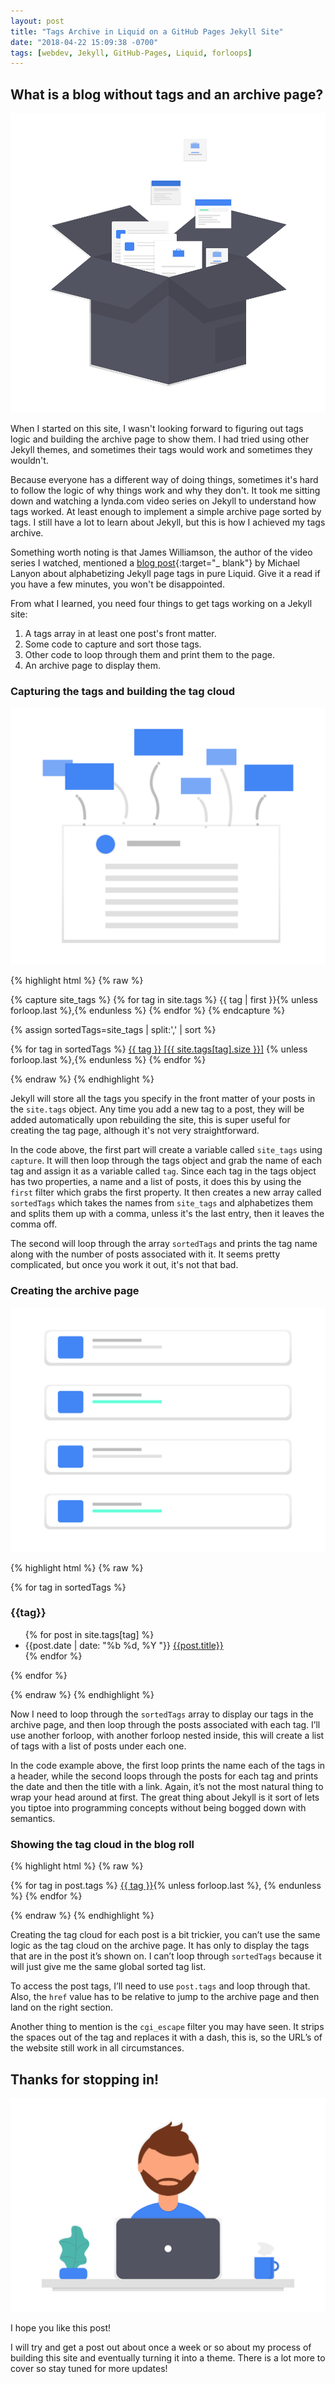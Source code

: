 ```yaml
---
layout: post
title: "Tags Archive in Liquid on a GitHub Pages Jekyll Site"
date: "2018-04-22 15:09:38 -0700"
tags: [webdev, Jekyll, GitHub-Pages, Liquid, forloops]
---
```


## What is a blog without tags and an archive page?

![Post Tags - via Undraw](/img/posts/post-tags.png)

When I started on this site, I wasn't looking forward to figuring out tags logic and building the archive page to show them. I had tried using other Jekyll themes, and sometimes their tags would work and sometimes they wouldn't.

<!--more-->

Because everyone has a different way of doing things, sometimes it's hard to follow the logic of why things work and why they don't. It took me sitting down and watching a lynda.com video series on Jekyll to understand how tags worked. At least enough to implement a simple archive page sorted by tags. I still have a lot to learn about Jekyll, but this is how I achieved my tags archive.

Something worth noting is that James Williamson, the author of the video series I watched, mentioned a [blog post](https://blog.lanyonm.org/articles/2013/11/21/alphabetize-jekyll-page-tags-pure-liquid.html){:target="_ blank"} by Michael Lanyon about alphabetizing Jekyll page tags in pure Liquid. Give it a read if you have a few minutes, you won't be disappointed.

From what I learned, you need four things to get tags working on a Jekyll site:

1. A tags array in at least one post's front matter.
2. Some code to capture and sort those tags.
3. Other code to loop through them and print them to the page.
4. An archive page to display them.

### Capturing the tags and building the tag cloud

![Tag Cloud - via Undraw](/img/posts/tag-cloud.png)

{% highlight html %}
{% raw %}

{% capture site_tags %}
  {% for tag in site.tags %}
    {{ tag | first }}{% unless forloop.last %},{% endunless %}
  {% endfor %}
{% endcapture %}

{% assign sortedTags=site_tags | split:',' | sort %}

{% for tag in sortedTags %}
  <span class="tags">
    <a href="#{{tag | cgi_escape}}">{{ tag }} [{{ site.tags[tag].size }}]</a>
    {% unless forloop.last %},{% endunless %}
  </span>
{% endfor %}

{% endraw %}
{% endhighlight %}

Jekyll will store all the tags you specify in the front matter of your posts in the `site.tags` object. Any time you add a new tag to a post, they will be added automatically upon rebuilding the site, this is super useful for creating the tag page, although it's not very straightforward.

In the code above, the first part will create a variable called `site_tags` using `capture`. It will then loop through the tags object and grab the name of each tag and assign it as a variable called `tag`. Since each tag in the tags object has two properties, a name and a list of posts, it does this by using the `first` filter which grabs the first property. It then creates a new array called `sortedTags` which takes the names from `site_tags` and alphabetizes them and splits them up with a comma, unless it's the last entry, then it leaves the comma off.

The second will loop through the array `sortedTags` and prints the tag name along with the number of posts associated with it. It seems pretty complicated, but once you work it out, it's not that bad.

### Creating the archive page

![Archive Page - via Undraw](/img/posts/archive-page.png)

{% highlight html %}
{% raw %}

{% for tag in sortedTags %}
<div>
  <h3 id="{{tag | cgi_escape}}" class="tag-name"><span>{{tag}}</span></h3>
    <ul class="tag-list">
    {% for post in site.tags[tag] %}
      <li>
        <time itemprop="dateCreated" datetime="{{post.date}}">{{post.date | date: "%b %d, %Y "}}</time> <a href="{{site.baseurl}}{{post.url}}" rel="bookmark" title="Link to {{site.baseurl}}{{post.url}}">{{post.title}}</a>
      </li>
    {% endfor %}
    </ul>
  </div>
{% endfor %}

{% endraw %}
{% endhighlight %}

Now I need to loop through the `sortedTags` array to display our tags in the archive page, and then loop through the posts associated with each tag. I’ll use another forloop, with another forloop nested inside, this will create a list of tags with a list of posts under each one.

In the code example above, the first loop prints the name each of the tags in a header, while the second loops through the posts for each tag and prints the date and then the title with a link. Again, it’s not the most natural thing to wrap your head around at first. The great thing about Jekyll is it sort of lets you tiptoe into programming concepts without being bogged down with semantics.

### Showing the tag cloud in the blog roll

{% highlight html %}
{% raw %}

{% for tag in post.tags %}
<a href="{{ site.baseurl }}/archive/index.html#{{ tag | cgi_escape }}" title="Pages tagged {{ tag }}" rel="tag">{{ tag }}</a>{% unless forloop.last %}, {% endunless %}
{% endfor %}

{% endraw %}
{% endhighlight %}

Creating the tag cloud for each post is a bit trickier, you can’t use the same logic as the tag cloud on the archive page. It has only to display the tags that are in the post it’s shown on. I can’t loop through `sortedTags` because it will just give me the same global sorted tag list.

To access the post tags, I’ll need to use `post.tags` and loop through that. Also, the `href` value has to be relative to jump to the archive page and then land on the right section.

Another thing to mention is the `cgi_escape` filter you may have seen. It strips the spaces out of the tag and replaces it with a dash, this is, so the URL’s of the website still work in all circumstances.

## Thanks for stopping in!

![Designer - via Undraw](/img/posts/designer.png)

I hope you like this post!

I will try and get a post out about once a week or so about my process of building this site and eventually turning it into a theme. There is a lot more to cover so stay tuned for more updates!
